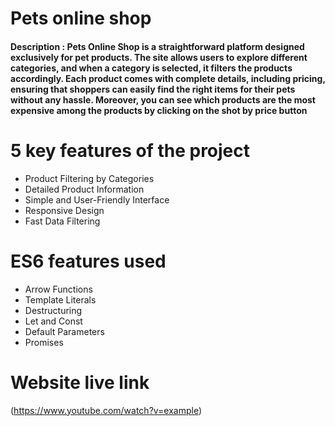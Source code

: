 # Pets online shop
#### Description :  Pets Online Shop is a straightforward platform designed exclusively for pet products. The site allows users to explore different categories, and when a category is selected, it filters the products accordingly. Each product comes with complete details, including pricing, ensuring that shoppers can easily find the right items for their pets without any hassle. Moreover, you can see which products are the most expensive among the products by clicking on the shot by price button
# 5 key features of the project
* Product Filtering by Categories
* Detailed Product Information
* Simple and User-Friendly Interface
* Responsive Design
* Fast Data Filtering
# ES6 features used
* Arrow Functions
* Template Literals
* Destructuring
* Let and Const
* Default Parameters
* Promises
# Website live link
(https://www.youtube.com/watch?v=example)
